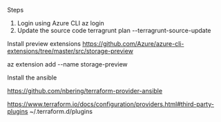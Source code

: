 
Steps

1. Login using Azure CLI
az login
2. Update the source code
terragrunt plan --terragrunt-source-update


Install preview extensions
https://github.com/Azure/azure-cli-extensions/tree/master/src/storage-preview

az extension add --name storage-preview


Install the ansible

https://github.com/nbering/terraform-provider-ansible


https://www.terraform.io/docs/configuration/providers.html#third-party-plugins
~/.terraform.d/plugins